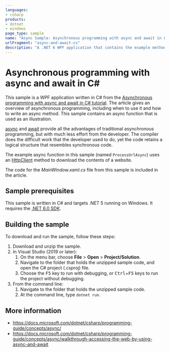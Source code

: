 ```yaml
---
languages:
- csharp
products:
- dotnet
- windows
page_type: sample
name: "Async Sample: Asynchronous programming with async and await in C#"
urlFragment: "async-and-await-cs"
description: "A .NET 6 WPF application that contains the example method from Asynchronous progamming with async and await in C# tutorial."
---
```

# Asynchronous programming with async and await in C\#

This sample is a WPF application written in C# from the [Asynchronous programming with async and await in C# tutorial](https://docs.microsoft.com/dotnet/csharp/programming-guide/concepts/async/walkthrough-accessing-the-web-by-using-async-and-await). The article gives an overview of asynchronous programming, including when to use it and how to write an async method. This sample contains an async function that is used as an illustration.

[async](https://docs.microsoft.com/dotnet/csharp/language-reference/keywords/async) and [await](https://docs.microsoft.com/dotnet/csharp/language-reference/keywords/await) provide all the advantages of traditional asynchronous programming, but with much less effort from the developer. The compiler does the difficult work that the developer used to do, yet the code retains a logical structure that resembles synchronous code.

The example async function in this sample (named `ProcessUrlAsync`) uses an [HttpClient](https://docs.microsoft.com/dotnet/api/system.net.http.httpclient) method to download the contents of a website.

The code for the *MainWindow.xaml.cs* file from this sample is included in the article.

## Sample prerequisites

This sample is written in C# and targets .NET 5 running on Windows. It requires the [.NET 6.0 SDK](https://dotnet.microsoft.com/download/dotnet/6.0).

## Building the sample

To download and run the sample, follow these steps:

1. Download and unzip the sample.
2. In Visual Studio (2019 or later):
    1. On the menu bar, choose **File** > **Open** > **Project/Solution**.
    2. Navigate to the folder that holds the unzipped sample code, and open the C# project (.csproj) file.
    3. Choose the <kbd>F5</kbd> key to run with debugging, or <kbd>Ctrl</kbd>+<kbd>F5</kbd> keys to run the project without debugging.
3. From the command line:
   1. Navigate to the folder that holds the unzipped sample code.
   2. At the command line, type `dotnet run`.

## More information

- <https://docs.microsoft.com/dotnet/csharp/programming-guide/concepts/async/>
- <https://docs.microsoft.com/dotnet/csharp/programming-guide/concepts/async/walkthrough-accessing-the-web-by-using-async-and-await>
